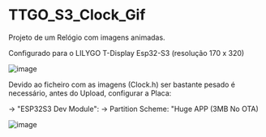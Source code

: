 # TTGO_S3_Clock_Gif

Projeto de um Relógio com imagens animadas.

Configurado para o LILYGO T-Display Esp32-S3 (resolução 170 x 320)

![image](https://github.com/FVC-projects/TTGO_S3_Clock_Gif/assets/157984341/801eddf2-8038-472a-a283-0b954a90e6f5)

Devido ao ficheiro com as imagens (Clock.h) ser bastante pesado é necessário, antes do Upload, configurar a Placa:

-> "ESP32S3 Dev Module":
    -> Partition Scheme: "Huge APP (3MB No OTA)

![image](https://github.com/FVC-projects/TTGO_S3_Clock_Gif/assets/157984341/e7b92599-b27b-48a0-b28c-ded3653a0c42)
